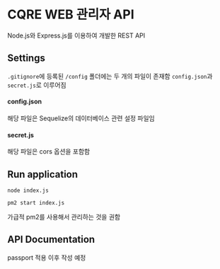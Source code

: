 # CQRE WEB 관리자 API
Node.js와 Express.js를 이용하여 개발한 REST API

## Settings
```.gitignore```에 등록된 ```/config``` 폴더에는 두 개의 파일이 존재함
```config.json```과 ```secret.js```로 이루어짐  
       
       
#### config.json

해당 파일은 Sequelize의 데이터베이스 관련 설정 파일임

#### secret.js

해당 파일은 cors 옵션을 포함함

## Run application
```
node index.js

pm2 start index.js
```

가급적 pm2를 사용해서 관리하는 것을 권함

## API Documentation

passport 적용 이후 작성 예정